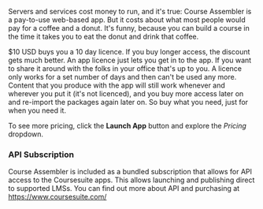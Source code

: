 Servers and services cost money to run, and it's true: Course Assembler is a pay-to-use web-based app. But it costs about what most people would pay for a coffee and a donut. It's funny, because you can build a course in the time it takes you to eat the donut and drink that coffee.

$10 USD buys you a 10 day licence. If you buy longer access, the discount gets much better. An app licence just lets you get in to the app. If you want to share it around with the folks in your office that's up to you. A licence only works for a set number of days and then can't be used any more. Content that you produce with the app will still work whenever and wherever you put it (it's not licenced), and you buy more access later on and re-import the packages again later on. So buy what you need, just for when you need it.

To see more pricing, click the **Launch App** button and explore the *Pricing* dropdown.

### API Subscription

Course Assembler is included as a bundled subscription that allows for API access to the Coursesuite apps. This allows launching and publishing direct to supported LMSs. You can find out more about API and purchasing at https://www.coursesuite.com/
